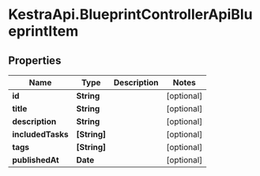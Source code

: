 # KestraApi.BlueprintControllerApiBlueprintItem

## Properties

Name | Type | Description | Notes
------------ | ------------- | ------------- | -------------
**id** | **String** |  | [optional] 
**title** | **String** |  | [optional] 
**description** | **String** |  | [optional] 
**includedTasks** | **[String]** |  | [optional] 
**tags** | **[String]** |  | [optional] 
**publishedAt** | **Date** |  | [optional] 


